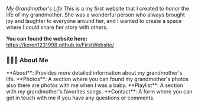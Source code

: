 
*My Grandmother's Life* 
This is a my first website that I created to honor the life of my grandmother.
She was a wonderful person who always brought joy and laughter to everyone around her, and I wanted to create a space where I could share her story with others.

**You can found the website here:**
https://keren1231998.github.io/FirstWebsite/
<h3> 👨🏻‍💻 About Me </h3>
**About**: Provides more detailed information about my grandmother's life.
**Photos**: A section where you can found my grandmother's photos also there are photos with me when I was a baby.
**Playlist**: A section with my grandmother's favorites songs.
**Contact**: A form where you can get in touch with me if you have any questions or comments.
